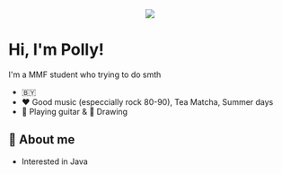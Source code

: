 <div id="header" align="center">
    <img src="https://sun9-30.userapi.com/impg/y1X5h6z-UeTLAa6zhMwWrf6XOzb1Md5HUM8h_w/0SBE-2yVj4U.jpg?size=1500x494&quality=95&sign=2042db4e356da9d237d902aacdd30cf5&type=album">
</div>

# Hi, I'm Polly!

I'm a MMF student who trying to do smth

- 🇧🇾
- ❤️ Good music (especcially rock 80-90), Tea Matcha, Summer days
- 🎸 Playing guitar & 🎨 Drawing

## 👩 About me

- Interested in Java
